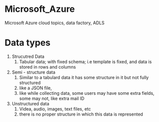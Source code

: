 # Microsoft_Azure
 Microsoft Azure cloud topics, data factory, ADLS


# Data types
1. Strucutred Data
   1. Tabular data; with fixed schema; i.e template is fixed, and data is stored in rows and columns
2. Semi - structure data
   1. Similar to a tabulard data it has some structure in it but not fully structured
   2. like a JSON file, 
   3. like while collecting data, some users may have some extra fields, some may not, like extra mail ID
3. Unstructured data
   1. Videa, audio, images, text files, etc
   2. there is no proper structure in which this data is represented


#